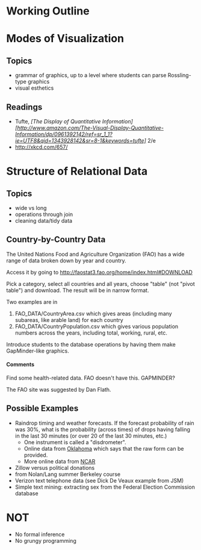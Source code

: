 Working Outline
===============

# Modes of Visualization

## Topics
* grammar of graphics, up to a level where students can parse Rossling-type graphics
* visual esthetics

## Readings
* Tufte, *[The Display of Quantitative Information][http://www.amazon.com/The-Visual-Display-Quantitative-Information/dp/0961392142/ref=sr_1_1?ie=UTF8&qid=1343928142&sr=8-1&keywords=tufte]* 2/e 
* http://xkcd.com/657/                                                                                                                                                                                            
# Structure of Relational Data

## Topics
* wide vs long
* operations through join
* cleaning data/tidy data

## Country-by-Country Data

The United Nations Food and Agriculture Organization (FAO) has a wide range of data broken down by year and country.

Access it by going to <http://faostat3.fao.org/home/index.html#DOWNLOAD>

Pick a category, select all countries and all years, choose "table" (not "pivot table") and download.  The result will be in narrow format.  

Two examples are in

1. FAO_DATA/CountryArea.csv which gives areas (including many subareas, like arable land) for each country
2. FAO_DATA/CountryPopulation.csv which gives various population numbers across the years, including total, working, rural, etc.

Introduce students to the database operations by having them make GapMinder-like graphics.

#### Comments

Find some health-related data.  FAO doesn't have this.  GAPMINDER?

The FAO site was suggested by Dan Flath.

## Possible Examples
* Raindrop timing and weather forecasts.  If the forecast probability of rain was 30%, what is the probability (across times) of drops having falling in the last 30 minutes (or over 20 of the last 30 minutes, etc.)
    * One instrument is called a "disdrometer".  
    * Online data from [Oklahoma](http://weather.ou.edu/~guzhang/page/Disdrometer_data.html) which says that the raw form can be provided.
    * More online data from [NCAR](http://data.eol.ucar.edu/codiac/dss/id=113.073)
* Zillow versus political donations
* from Nolan/Lang summer Berkeley course
* Verizon text telephone data (see Dick De Veaux example from JSM)
* Simple text mining: extracting sex from the Federal Election Commission database


# NOT
* No formal inference
* No grungy programming

                                                                                                                                                                                    